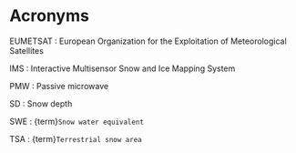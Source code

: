 # Acronyms

EUMETSAT
: European Organization for the Exploitation of Meteorological Satellites

IMS
: Interactive Multisensor Snow and Ice Mapping System

PMW
: Passive microwave

SD
: Snow depth

SWE
: {term}`Snow water equivalent`

TSA
: {term}`Terrestrial snow area`